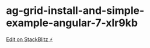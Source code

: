 # ag-grid-install-and-simple-example-angular-7-xlr9kb

[Edit on StackBlitz ⚡️](https://stackblitz.com/edit/ag-grid-install-and-simple-example-angular-7-xlr9kb)